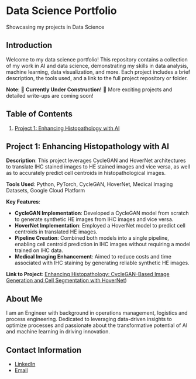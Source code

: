 # Data Science Portfolio
Showcasing my projects in Data Science

## Introduction
Welcome to my data science portfolio! This repository contains a collection of my work in AI and data science, demonstrating my skills in data analysis, machine learning, data visualization, and more. Each project includes a brief description, the tools used, and a link to the full project repository or folder.

**Note**: 🚧 **Currently Under Construction!** 🚧 More exciting projects and detailed write-ups are coming soon!

## Table of Contents
1. [Project 1: Enhancing Histopathology with AI](#project-1-enhancing-histopathology-with-ai)

## Project 1: Enhancing Histopathology with AI

**Description**: This project leverages CycleGAN and HoverNet architectures to translate IHC stained images to HE stained images and vice versa, as well as to accurately predict cell centroids in histopathological images.

**Tools Used**: Python, PyTorch, CycleGAN, HoverNet, Medical Imaging Datasets, Google Cloud Platform

**Key Features**:
- **CycleGAN Implementation**: Developed a CycleGAN model from scratch to generate synthetic HE images from IHC images and vice versa.
- **HoverNet Implementation**: Employed a HoverNet model to predict cell centroids in translated HE images.
- **Pipeline Creation**: Combined both models into a single pipeline, enabling cell centroid prediction in IHC images without requiring a model trained on IHC data.
- **Medical Imaging Enhancement**: Aimed to reduce costs and time associated with IHC staining by generating reliable synthetic HE images.

**Link to Project**: [Enhancing Histopathology: CycleGAN-Based Image Generation and Cell Segmentation with HoverNet](https://github.com/Jorge-G-P/IHC_HE_GenAI))


## About Me
I am an Engineer with background in operations management, logistics and process engineering. Dedicated to leveraging data-driven insights to optimize processes and passionate about the transformative potential of AI and machine learning in driving innovation.

## Contact Information
- [LinkedIn](www.linkedin.com/in/joão-pedro-vieira-1369a51b6)
- [Email](joaopedrosspvieira@gmail.com)
